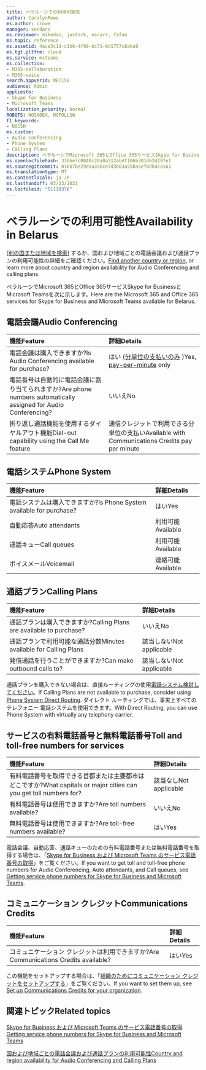 ```yaml
---
title: ベラルーシでの利用可能性
author: CarolynRowe
ms.author: crowe
manager: serdars
ms.reviewer: mikedav, jastark, oscarr, fafan
ms.topic: reference
ms.assetid: 4ace3c1d-c1b6-4f99-bc71-0d1757c8aba9
ms.tgt.pltfrm: cloud
ms.service: msteams
ms.collection:
- M365-collaboration
- M365-voice
search.appverid: MET150
audience: Admin
appliesto:
- Skype for Business
- Microsoft Teams
localization_priority: Normal
ROBOTS: NOINDEX, NOFOLLOW
f1.keywords:
- NOCSH
ms.custom:
- Audio Conferencing
- Phone System
- Calling Plans
description: ベラルーシでMicrosoft 365とOffice 365サービスSkype for BusinessとMicrosoft Teamsを次に示します。
ms.openlocfilehash: 33b6e7c0048c20a0a512abdf106b301d62d297e1
ms.sourcegitcommit: 01087be29daa3abce7d3b03a55ba5ef8db4ca161
ms.translationtype: MT
ms.contentlocale: ja-JP
ms.lasthandoff: 03/23/2021
ms.locfileid: "51118376"
---
```

# <a name="availability-in-belarus"></a><span data-ttu-id="c47cf-103">ベラルーシでの利用可能性</span><span class="sxs-lookup"><span data-stu-id="c47cf-103">Availability in Belarus</span></span>

<span data-ttu-id="c47cf-104">[[別の国または地域を検索]](country-and-region-availability-for-audio-conferencing-and-calling-plans.md) するか、国および地域ごとの電話会議および通話プランの利用可能性の詳細をご確認ください。</span><span class="sxs-lookup"><span data-stu-id="c47cf-104">[Find another country or region](country-and-region-availability-for-audio-conferencing-and-calling-plans.md), or learn more about country and region availability for Audio Conferencing and calling plans.</span></span>

<span data-ttu-id="c47cf-105">ベラルーシでMicrosoft 365とOffice 365サービスSkype for BusinessとMicrosoft Teamsを次に示します。</span><span class="sxs-lookup"><span data-stu-id="c47cf-105">Here are the Microsoft 365 and Office 365 services for Skype for Business and Microsoft Teams available for Belarus.</span></span>
  
## <a name="audio-conferencing"></a><span data-ttu-id="c47cf-106">電話会議</span><span class="sxs-lookup"><span data-stu-id="c47cf-106">Audio Conferencing</span></span>

|<span data-ttu-id="c47cf-107">**機能**</span><span class="sxs-lookup"><span data-stu-id="c47cf-107">**Feature**</span></span>|<span data-ttu-id="c47cf-108">**詳細**</span><span class="sxs-lookup"><span data-stu-id="c47cf-108">**Details**</span></span>|
|:-----|:-----|
|<span data-ttu-id="c47cf-109">電話会議は購入できますか?</span><span class="sxs-lookup"><span data-stu-id="c47cf-109">Is Audio Conferencing available for purchase?</span></span>  <br/> |<span data-ttu-id="c47cf-110">はい [(分単位の支払いのみ](../audio-conferencing-pay-per-minute.md) )</span><span class="sxs-lookup"><span data-stu-id="c47cf-110">Yes, [pay-per-minute](../audio-conferencing-pay-per-minute.md) only</span></span> <br/> |
|<span data-ttu-id="c47cf-111">電話番号は自動的に電話会議に割り当てられますか?</span><span class="sxs-lookup"><span data-stu-id="c47cf-111">Are phone numbers automatically assigned for Audio Conferencing?</span></span>  <br/> |<span data-ttu-id="c47cf-112">いいえ</span><span class="sxs-lookup"><span data-stu-id="c47cf-112">No</span></span>  <br/> |
|<span data-ttu-id="c47cf-113">折り返し通話機能を使用するダイヤルアウト機能</span><span class="sxs-lookup"><span data-stu-id="c47cf-113">Dial-out capability using the Call Me feature</span></span>  <br/> |<span data-ttu-id="c47cf-114">通信クレジットで利用できる分単位の支払い</span><span class="sxs-lookup"><span data-stu-id="c47cf-114">Available with Communications Credits pay per minute</span></span>  <br/> |
   
## <a name="phone-system"></a><span data-ttu-id="c47cf-115">電話システム</span><span class="sxs-lookup"><span data-stu-id="c47cf-115">Phone System</span></span>

|<span data-ttu-id="c47cf-116">**機能**</span><span class="sxs-lookup"><span data-stu-id="c47cf-116">**Feature**</span></span>|<span data-ttu-id="c47cf-117">**詳細**</span><span class="sxs-lookup"><span data-stu-id="c47cf-117">**Details**</span></span>|
|:-----|:-----|
|<span data-ttu-id="c47cf-118">電話システムは購入できますか?</span><span class="sxs-lookup"><span data-stu-id="c47cf-118">Is Phone System available for purchase?</span></span>  <br/> |<span data-ttu-id="c47cf-119">はい</span><span class="sxs-lookup"><span data-stu-id="c47cf-119">Yes</span></span>  <br/> |
| <span data-ttu-id="c47cf-120">自動応答</span><span class="sxs-lookup"><span data-stu-id="c47cf-120">Auto attendants</span></span> <br/> |<span data-ttu-id="c47cf-121">利用可能</span><span class="sxs-lookup"><span data-stu-id="c47cf-121">Available</span></span>  <br/> |
|<span data-ttu-id="c47cf-122">通話キュー</span><span class="sxs-lookup"><span data-stu-id="c47cf-122">Call queues</span></span>  <br/> |<span data-ttu-id="c47cf-123">利用可能</span><span class="sxs-lookup"><span data-stu-id="c47cf-123">Available</span></span>  <br/> |
|<span data-ttu-id="c47cf-124">ボイスメール</span><span class="sxs-lookup"><span data-stu-id="c47cf-124">Voicemail</span></span>  <br/> |<span data-ttu-id="c47cf-125">連絡可能</span><span class="sxs-lookup"><span data-stu-id="c47cf-125">Available</span></span>  <br/> |
   
## <a name="calling-plans"></a><span data-ttu-id="c47cf-126">通話プラン</span><span class="sxs-lookup"><span data-stu-id="c47cf-126">Calling Plans</span></span>

|<span data-ttu-id="c47cf-127">**機能**</span><span class="sxs-lookup"><span data-stu-id="c47cf-127">**Feature**</span></span>|<span data-ttu-id="c47cf-128">**詳細**</span><span class="sxs-lookup"><span data-stu-id="c47cf-128">**Details**</span></span>|
|:-----|:-----|
|<span data-ttu-id="c47cf-129">通話プランは購入できますか?</span><span class="sxs-lookup"><span data-stu-id="c47cf-129">Calling Plans are available to purchase?</span></span>  <br/> |<span data-ttu-id="c47cf-130">いいえ</span><span class="sxs-lookup"><span data-stu-id="c47cf-130">No</span></span>  <br/> |
|<span data-ttu-id="c47cf-131">通話プランで利用可能な通話分数</span><span class="sxs-lookup"><span data-stu-id="c47cf-131">Minutes available for Calling Plans</span></span>  <br/> |<span data-ttu-id="c47cf-132">該当しない</span><span class="sxs-lookup"><span data-stu-id="c47cf-132">Not applicable</span></span>  <br/> |
|<span data-ttu-id="c47cf-133">発信通話を行うことができますか?</span><span class="sxs-lookup"><span data-stu-id="c47cf-133">Can make outbound calls to?</span></span>  <br/> |<span data-ttu-id="c47cf-134">該当しない</span><span class="sxs-lookup"><span data-stu-id="c47cf-134">Not applicable</span></span>  <br/> |

<span data-ttu-id="c47cf-135">通話プランを購入できない場合は、直接ルーティングの使用[電話システム検討してください](../direct-routing-landing-page.md)。</span><span class="sxs-lookup"><span data-stu-id="c47cf-135">If Calling Plans are not available to purchase, consider using [Phone System Direct Routing](../direct-routing-landing-page.md).</span></span> <span data-ttu-id="c47cf-136">ダイレクト ルーティングでは、事実上すべてのテレフォニー 電話システムを使用できます。</span><span class="sxs-lookup"><span data-stu-id="c47cf-136">With Direct Routing, you can use Phone System with virtually any telephony carrier.</span></span>
   
## <a name="toll-and-toll-free-numbers-for-services"></a><span data-ttu-id="c47cf-137">サービスの有料電話番号と無料電話番号</span><span class="sxs-lookup"><span data-stu-id="c47cf-137">Toll and toll-free numbers for services</span></span>

|<span data-ttu-id="c47cf-138">**機能**</span><span class="sxs-lookup"><span data-stu-id="c47cf-138">**Feature**</span></span>|<span data-ttu-id="c47cf-139">**詳細**</span><span class="sxs-lookup"><span data-stu-id="c47cf-139">**Details**</span></span>|
|:-----|:-----|
|<span data-ttu-id="c47cf-140">有料電話番号を取得できる首都または主要都市はどこですか?</span><span class="sxs-lookup"><span data-stu-id="c47cf-140">What capitals or major cities can you get toll numbers for?</span></span>  <br/> |<span data-ttu-id="c47cf-141">該当なし</span><span class="sxs-lookup"><span data-stu-id="c47cf-141">Not applicable</span></span>  <br/> |
|<span data-ttu-id="c47cf-142">有料電話番号は使用できますか?</span><span class="sxs-lookup"><span data-stu-id="c47cf-142">Are toll numbers available?</span></span>  <br/> |<span data-ttu-id="c47cf-143">いいえ</span><span class="sxs-lookup"><span data-stu-id="c47cf-143">No</span></span>  <br/> |
|<span data-ttu-id="c47cf-144">無料電話番号は使用できますか?</span><span class="sxs-lookup"><span data-stu-id="c47cf-144">Are toll-free numbers available?</span></span>  <br/> |<span data-ttu-id="c47cf-145">はい</span><span class="sxs-lookup"><span data-stu-id="c47cf-145">Yes</span></span>  <br/> |
   
 <span data-ttu-id="c47cf-146">電話会議、自動応答、通話キューのための有料電話番号または無料電話番号を取得する場合は、「[Skype for Business および Microsoft Teams のサービス電話番号の取得](../getting-service-phone-numbers.md)」をご覧ください。</span><span class="sxs-lookup"><span data-stu-id="c47cf-146">If you want to get toll and toll-free phone numbers for Audio Conferencing, Auto attendants, and Call queues, see [Getting service phone numbers for Skype for Business and Microsoft Teams](../getting-service-phone-numbers.md).</span></span>
  
## <a name="communications-credits"></a><span data-ttu-id="c47cf-147">コミュニケーション クレジット</span><span class="sxs-lookup"><span data-stu-id="c47cf-147">Communications Credits</span></span>

|<span data-ttu-id="c47cf-148">**機能**</span><span class="sxs-lookup"><span data-stu-id="c47cf-148">**Feature**</span></span>|<span data-ttu-id="c47cf-149">**詳細**</span><span class="sxs-lookup"><span data-stu-id="c47cf-149">**Details**</span></span>|
|:-----|:-----|
|<span data-ttu-id="c47cf-150">コミュニケーション クレジットは利用できますか?</span><span class="sxs-lookup"><span data-stu-id="c47cf-150">Are Communications Credits available?</span></span>  <br/> |<span data-ttu-id="c47cf-151">はい</span><span class="sxs-lookup"><span data-stu-id="c47cf-151">Yes</span></span>  <br/> |
   
<span data-ttu-id="c47cf-152">この機能をセットアップする場合は、「[組織のためにコミュニケーション クレジットをセットアップする](../set-up-communications-credits-for-your-organization.md)」をご覧ください。</span><span class="sxs-lookup"><span data-stu-id="c47cf-152">If you want to set them up, see [Set up Communications Credits for your organization](../set-up-communications-credits-for-your-organization.md).</span></span>
  
## <a name="related-topics"></a><span data-ttu-id="c47cf-153">関連トピック</span><span class="sxs-lookup"><span data-stu-id="c47cf-153">Related topics</span></span>

[<span data-ttu-id="c47cf-154">Skype for Business および Microsoft Teams のサービス電話番号の取得</span><span class="sxs-lookup"><span data-stu-id="c47cf-154">Getting service phone numbers for Skype for Business and Microsoft Teams</span></span>](../getting-service-phone-numbers.md)

[<span data-ttu-id="c47cf-155">国および地域ごとの電話会議および通話プランの利用可能性</span><span class="sxs-lookup"><span data-stu-id="c47cf-155">Country and region availability for Audio Conferencing and Calling Plans</span></span>](country-and-region-availability-for-audio-conferencing-and-calling-plans.md)